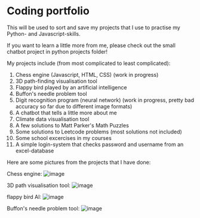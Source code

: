 # Coding portfolio
This will be used to sort and save my projects that I use to practise my Python- and Javascript-skills.

If you want to learn a little more from me, please check out the small chatbot project in python projects folder!

My projects include (from most complicated to least complicated):
1. Chess engine (Javascript, HTML, CSS) (work in progress)
2. 3D path-finding visualisation tool
3. Flappy bird played by an artificial intelligence
4. Buffon's needle problem tool
5. Digit recognition program (neural network) (work in progress, pretty bad accuracy so far due to different image formats)
6. A chatbot that tells a little more about me
7. Climate data visualisation tool
8. A few solutions to Matt Parker's Math Puzzles
9. Some solutions to Leetcode problems (most solutions not included)
10. Some school excercises in my courses
11. A simple login-system that checks password and username from an excel-database

Here are some pictures from the projects that I have done:

Chess engine:
![image](https://github.com/naapeli/Aatu-Selkee-coding-projects/assets/130310206/9a7a7d72-7faa-4223-84bc-88859cf3c753)

3D path visualisation tool:
![image](https://github.com/naapeli/Aatu-Selkee-coding-projects/assets/130310206/fcf3ccf5-7b3c-48ec-b265-2c5cc1f4bd3e)

flappy bird AI:
![image](https://github.com/naapeli/Aatu-Selkee-coding-projects/assets/130310206/f4bc7657-9770-45e2-a07a-1a3f34bc925e)

Buffon's needle problem tool:
![image](https://github.com/naapeli/Aatu-Selkee-coding-projects/assets/130310206/f99f7d29-e51d-4096-95af-70cee8fd75e4)

